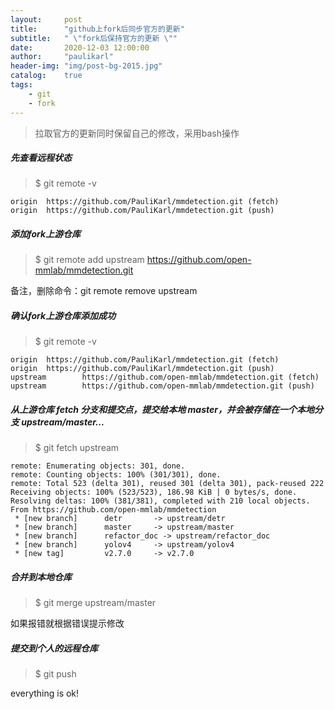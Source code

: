 ```yaml
---
layout:     post
title:      "github上fork后同步官方的更新"
subtitle:   " \"fork后保持官方的更新 \""
date:       2020-12-03 12:00:00
author:     "paulikarl"
header-img: "img/post-bg-2015.jpg"
catalog:    true
tags:
    - git
    - fork
---
```


> 拉取官方的更新同时保留自己的修改，采用bash操作

##### 先查看远程状态
> $ git remote -v

```
origin  https://github.com/PauliKarl/mmdetection.git (fetch)
origin  https://github.com/PauliKarl/mmdetection.git (push)
```
##### 添加fork上游仓库
> $ git remote add upstream https://github.com/open-mmlab/mmdetection.git

备注，删除命令：git remote remove upstream

##### 确认fork上游仓库添加成功
> $ git remote -v

```
origin  https://github.com/PauliKarl/mmdetection.git (fetch)
origin  https://github.com/PauliKarl/mmdetection.git (push)
upstream        https://github.com/open-mmlab/mmdetection.git (fetch)
upstream        https://github.com/open-mmlab/mmdetection.git (push)
```

##### 从上游仓库 fetch 分支和提交点，提交给本地 master，并会被存储在一个本地分支 upstream/master...

> $ git fetch upstream

```
remote: Enumerating objects: 301, done.
remote: Counting objects: 100% (301/301), done.
remote: Total 523 (delta 301), reused 301 (delta 301), pack-reused 222
Receiving objects: 100% (523/523), 186.98 KiB | 0 bytes/s, done.
Resolving deltas: 100% (381/381), completed with 210 local objects.
From https://github.com/open-mmlab/mmdetection
 * [new branch]      detr       -> upstream/detr
 * [new branch]      master     -> upstream/master
 * [new branch]      refactor_doc -> upstream/refactor_doc
 * [new branch]      yolov4     -> upstream/yolov4
 * [new tag]         v2.7.0     -> v2.7.0
```

##### 合并到本地仓库
> $ git merge upstream/master

如果报错就根据错误提示修改

##### 提交到个人的远程仓库

> $ git push

everything is ok!
